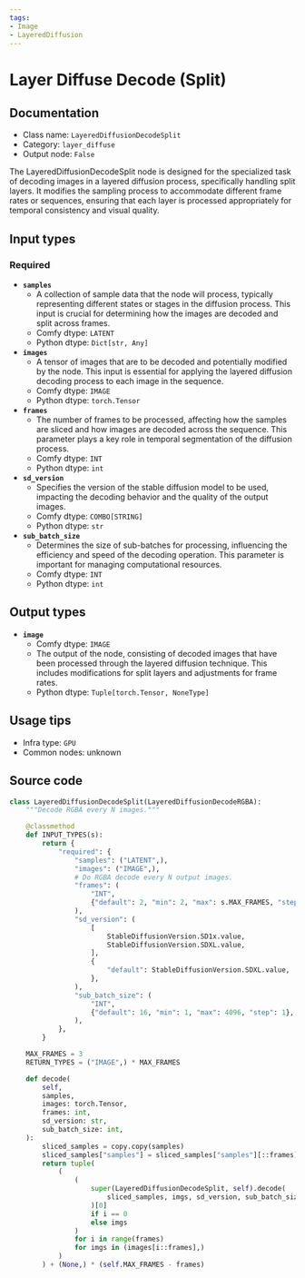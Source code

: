 ```yaml
---
tags:
- Image
- LayeredDiffusion
---
```


# Layer Diffuse Decode (Split)
## Documentation
- Class name: `LayeredDiffusionDecodeSplit`
- Category: `layer_diffuse`
- Output node: `False`

The LayeredDiffusionDecodeSplit node is designed for the specialized task of decoding images in a layered diffusion process, specifically handling split layers. It modifies the sampling process to accommodate different frame rates or sequences, ensuring that each layer is processed appropriately for temporal consistency and visual quality.
## Input types
### Required
- **`samples`**
    - A collection of sample data that the node will process, typically representing different states or stages in the diffusion process. This input is crucial for determining how the images are decoded and split across frames.
    - Comfy dtype: `LATENT`
    - Python dtype: `Dict[str, Any]`
- **`images`**
    - A tensor of images that are to be decoded and potentially modified by the node. This input is essential for applying the layered diffusion decoding process to each image in the sequence.
    - Comfy dtype: `IMAGE`
    - Python dtype: `torch.Tensor`
- **`frames`**
    - The number of frames to be processed, affecting how the samples are sliced and how images are decoded across the sequence. This parameter plays a key role in temporal segmentation of the diffusion process.
    - Comfy dtype: `INT`
    - Python dtype: `int`
- **`sd_version`**
    - Specifies the version of the stable diffusion model to be used, impacting the decoding behavior and the quality of the output images.
    - Comfy dtype: `COMBO[STRING]`
    - Python dtype: `str`
- **`sub_batch_size`**
    - Determines the size of sub-batches for processing, influencing the efficiency and speed of the decoding operation. This parameter is important for managing computational resources.
    - Comfy dtype: `INT`
    - Python dtype: `int`
## Output types
- **`image`**
    - Comfy dtype: `IMAGE`
    - The output of the node, consisting of decoded images that have been processed through the layered diffusion technique. This includes modifications for split layers and adjustments for frame rates.
    - Python dtype: `Tuple[torch.Tensor, NoneType]`
## Usage tips
- Infra type: `GPU`
- Common nodes: unknown


## Source code
```python
class LayeredDiffusionDecodeSplit(LayeredDiffusionDecodeRGBA):
    """Decode RGBA every N images."""

    @classmethod
    def INPUT_TYPES(s):
        return {
            "required": {
                "samples": ("LATENT",),
                "images": ("IMAGE",),
                # Do RGBA decode every N output images.
                "frames": (
                    "INT",
                    {"default": 2, "min": 2, "max": s.MAX_FRAMES, "step": 1},
                ),
                "sd_version": (
                    [
                        StableDiffusionVersion.SD1x.value,
                        StableDiffusionVersion.SDXL.value,
                    ],
                    {
                        "default": StableDiffusionVersion.SDXL.value,
                    },
                ),
                "sub_batch_size": (
                    "INT",
                    {"default": 16, "min": 1, "max": 4096, "step": 1},
                ),
            },
        }

    MAX_FRAMES = 3
    RETURN_TYPES = ("IMAGE",) * MAX_FRAMES

    def decode(
        self,
        samples,
        images: torch.Tensor,
        frames: int,
        sd_version: str,
        sub_batch_size: int,
    ):
        sliced_samples = copy.copy(samples)
        sliced_samples["samples"] = sliced_samples["samples"][::frames]
        return tuple(
            (
                (
                    super(LayeredDiffusionDecodeSplit, self).decode(
                        sliced_samples, imgs, sd_version, sub_batch_size
                    )[0]
                    if i == 0
                    else imgs
                )
                for i in range(frames)
                for imgs in (images[i::frames],)
            )
        ) + (None,) * (self.MAX_FRAMES - frames)

```
